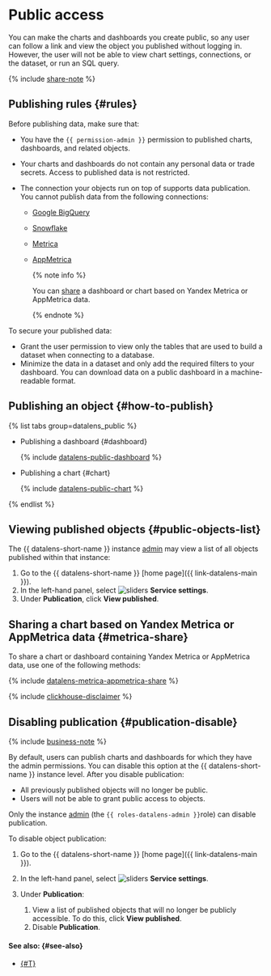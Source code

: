 # Public access

You can make the charts and dashboards you create public, so any user can follow a link and view the object you published without logging in. However, the user will not be able to view chart settings, connections, or the dataset, or run an SQL query.

{% include [share-note](../../_includes/datalens/datalens-share-note.md) %}

## Publishing rules {#rules}

Before publishing data, make sure that:

* You have the `{{ permission-admin }}` permission to published charts, dashboards, and related objects.
* Your charts and dashboards do not contain any personal data or trade secrets. Access to published data is not restricted.
* The connection your objects run on top of supports data publication. You cannot publish data from the following connections:

  * [Google BigQuery](../operations/connection/create-big-query.md)
  * [Snowflake](../operations/connection/create-snowflake.md)
  * [Metrica](../operations/connection/create-metrica-api.md)
  * [AppMetrica](../operations/connection/create-appmetrica.md)

    {% note info %}

    You can [share](#metrica-share) a dashboard or chart based on Yandex Metrica or AppMetrica data.

    {% endnote %}

To secure your published data:

* Grant the user permission to view only the tables that are used to build a dataset when connecting to a database.
* Minimize the data in a dataset and only add the required filters to your dashboard. You can download data on a public dashboard in a machine-readable format.

## Publishing an object {#how-to-publish}

{% list tabs group=datalens_public %}

- Publishing a dashboard {#dashboard}

  {% include [datalens-public-dashboard](../../_includes/datalens/operations/datalens-public-dashboard.md) %}

- Publishing a chart {#chart}

  {% include [datalens-public-chart](../../_includes/datalens/operations/datalens-public-chart.md) %}

{% endlist %}

## Viewing published objects {#public-objects-list}

The {{ datalens-short-name }} instance [admin](../security/roles.md#datalens-admin) may view a list of all objects published within that instance:

1. Go to the {{ datalens-short-name }} [home page]({{ link-datalens-main }}).
1. In the left-hand panel, select ![sliders](../../_assets/console-icons/sliders.svg) **Service settings**.
1. Under **Publication**, click **View published**.

## Sharing a chart based on Yandex Metrica or AppMetrica data {#metrica-share}

To share a chart or dashboard containing Yandex Metrica or AppMetrica data, use one of the following methods:

{% include [datalens-metrica-appmetrica-share](../../_includes/datalens/datalens-metrica-appmetrica-share.md) %}

{% include [clickhouse-disclaimer](../../_includes/clickhouse-disclaimer.md) %}

## Disabling publication {#publication-disable}

{% include [business-note](../../_includes/datalens/datalens-functionality-available-business-note.md) %}

By default, users can publish charts and dashboards for which they have the admin permissions. You can disable this option at the {{ datalens-short-name }} instance level. After you disable publication:

* All previously published objects will no longer be public.
* Users will not be able to grant public access to objects.

Only the instance [admin](../security/roles.md#datalens-admin) (the `{{ roles-datalens-admin }}`role) can disable publication.

To disable object publication:

1. Go to the {{ datalens-short-name }} [home page]({{ link-datalens-main }}).
1. In the left-hand panel, select ![sliders](../../_assets/console-icons/sliders.svg) **Service settings**.
1. Under **Publication**:

   1. View a list of published objects that will no longer be publicly accessible. To do this, click **View published**.
   1. Disable **Publication**.

#### See also: {#see-also}

* [{#T}](../security/embedded-objects.md)
